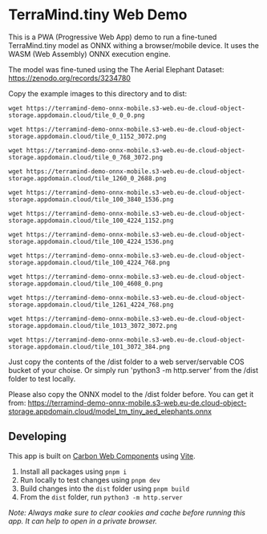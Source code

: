 # TerraMind.tiny Web Demo
This is a PWA (Progressive Web App) demo to run a fine-tuned TerraMind.tiny model as ONNX withing a browser/mobile device. It uses the WASM (Web Assembly) ONNX execution engine.

The model was fine-tuned using the The Aerial Elephant Dataset: https://zenodo.org/records/3234780

Copy the example images to this directory and to dist:

```
wget https://terramind-demo-onnx-mobile.s3-web.eu-de.cloud-object-storage.appdomain.cloud/tile_0_0_0.png 

wget https://terramind-demo-onnx-mobile.s3-web.eu-de.cloud-object-storage.appdomain.cloud/tile_0_1152_3072.png 

wget https://terramind-demo-onnx-mobile.s3-web.eu-de.cloud-object-storage.appdomain.cloud/tile_0_768_3072.png 

wget https://terramind-demo-onnx-mobile.s3-web.eu-de.cloud-object-storage.appdomain.cloud/tile_1260_0_2688.png 

wget https://terramind-demo-onnx-mobile.s3-web.eu-de.cloud-object-storage.appdomain.cloud/tile_100_3840_1536.png 

wget https://terramind-demo-onnx-mobile.s3-web.eu-de.cloud-object-storage.appdomain.cloud/tile_100_4224_1152.png 

wget https://terramind-demo-onnx-mobile.s3-web.eu-de.cloud-object-storage.appdomain.cloud/tile_100_4224_1536.png 

wget https://terramind-demo-onnx-mobile.s3-web.eu-de.cloud-object-storage.appdomain.cloud/tile_100_4224_768.png 

wget https://terramind-demo-onnx-mobile.s3-web.eu-de.cloud-object-storage.appdomain.cloud/tile_100_4608_0.png 

wget https://terramind-demo-onnx-mobile.s3-web.eu-de.cloud-object-storage.appdomain.cloud/tile_1261_4224_768.png 

wget https://terramind-demo-onnx-mobile.s3-web.eu-de.cloud-object-storage.appdomain.cloud/tile_1013_3072_3072.png 

wget https://terramind-demo-onnx-mobile.s3-web.eu-de.cloud-object-storage.appdomain.cloud/tile_101_3072_384.png 
```

Just copy the contents of the /dist folder to a web server/servable COS bucket of your choise. Or simply run 'python3 -m http.server' from the /dist folder to test locally.

Please also copy the ONNX model to the /dist folder before. You can get it from: https://terramind-demo-onnx-mobile.s3-web.eu-de.cloud-object-storage.appdomain.cloud/model_tm_tiny_aed_elephants.onnx

## Developing

This app is built on [Carbon Web Components](https://carbondesignsystem.com/developing/frameworks/web-components/) using [Vite](https://vite.dev/).

1. Install all packages using `pnpm i`
2. Run locally to test changes using `pnpm dev`
3. Build changes into the `dist` folder using `pnpm build`
4. From the `dist` folder, run `python3 -m http.server`

*Note: Always make sure to clear cookies and cache before running this app. It can help to open in a private browser.*

